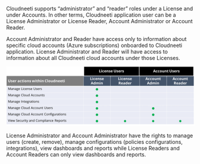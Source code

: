 Cloudneeti supports “administrator” and “reader” roles under a License and under Accounts. In other terms, Cloudneeti application user can be a License Administrator or License Reader, Account Administrator or Account Reader. 

Account Administrator and Reader have access only to information about specific cloud accounts (Azure subscriptions) onboarded to Cloudneeti application. License Administrator and Reader will have access to information about all Cloudneeti cloud accounts under those Licenses.

![](images/8.png?raw=true)

License Administrator and Account Administrator have the rights to manage users (create, remove), manage configurations (policies configurations, integrations), view dashboards and reports while License Readers and Account Readers can only view dashboards and reports.